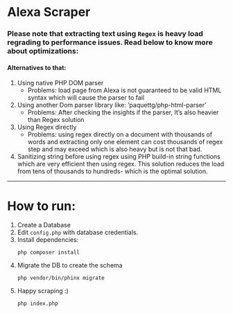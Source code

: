 # Alexa Scraper

### Please note that extracting text using `Regex` is heavy load regrading to performance issues. Read below to know more about optimizations:
#### Alternatives to that:

1. Using native PHP DOM parser
    * Problems: load page from Alexa is not guaranteed to be valid HTML syntax which will cause the parser to fail
2. Using another Dom parser library like: ‘paquettg/php-html-parser’
    * Problems: After checking the insights if the parser, It’s also heavier than Regex solution
3. Using Regex directly
    * Problems: using regex directly on a document with thousands of words and extracting only one element can cost thousands of regex step and may exceed which is also heavy but is not that bad.
4. Sanitizing string before using regex using PHP build-in string functions which are very efficient then using regex. This solution reduces the load from tens of thousands to hundreds- which is the optimal solution.

---
# How to run:
1.  Create a Database
2.  Edit `config.php` with database credentials.
3.  Install dependencies:
    ```
    php composer install
    ```
4.  Migrate the DB to create the schema
    ```
    php vendor/bin/phinx migrate
    ```
5.  Happy scraping :)
    ```
    php index.php
    ```
